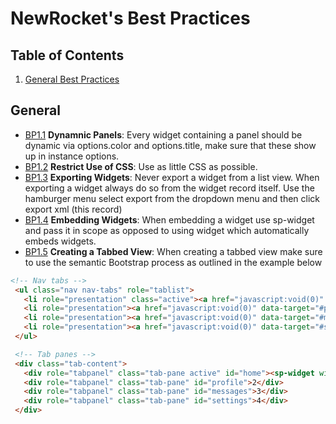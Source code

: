 # NewRocket's Best Practices

## Table of Contents

  1. [General Best Practices](#general)

## General 

  <a name="general"></a><a name="BP1.1"></a>
  - [BP1.1](#general) **Dynamnic Panels**: Every widget containing a panel should be dynamic via options.color and options.title, make sure that these show up in instance options. 
  - [BP1.2](#general) **Restrict Use of CSS**: Use as little CSS as possible. 
  - [BP1.3](#general) **Exporting Widgets**: Never export a widget from a list view. When exporting a widget always do so from the widget record itself. Use the hamburger menu select export from the dropdown menu and then click export xml (this record)
  - [BP1.4](#general) **Embedding Widgets**: When embedding a widget use sp-widget and pass it in scope as opposed to using widget which automatically embeds widgets. 
 - [BP1.5](#general) **Creating a Tabbed View**: When creating a tabbed view make sure to use the semantic Bootstrap process as outlined in the example below
 ```HTML
<!-- Nav tabs -->
  <ul class="nav nav-tabs" role="tablist">
    <li role="presentation" class="active"><a href="javascript:void(0)" data-target="#home" aria-controls="home" role="tab" data-toggle="tab">Home</a></li>
    <li role="presentation"><a href="javascript:void(0)" data-target="#profile" aria-controls="profile" role="tab" data-toggle="tab">Profile</a></li>
    <li role="presentation"><a href="javascript:void(0)" data-target="#messages" aria-controls="messages" role="tab" data-toggle="tab">Messages</a></li>
    <li role="presentation"><a href="javascript:void(0)" data-target="#settings" aria-controls="settings" role="tab" data-toggle="tab">Settings</a></li>
  </ul>

  <!-- Tab panes -->
  <div class="tab-content">
    <div role="tabpanel" class="tab-pane active" id="home"><sp-widget widget="data.formWidget"></sp-widget></div>
    <div role="tabpanel" class="tab-pane" id="profile">2</div>
    <div role="tabpanel" class="tab-pane" id="messages">3</div>
    <div role="tabpanel" class="tab-pane" id="settings">4</div>
  </div>
```